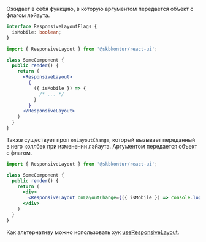Ожидает в себя функцию, в которую аргументом передается объект с флагом лэйаута.

```ts static
interface ResponsiveLayoutFlags {
  isMobile: boolean;
}
```

```jsx static
import { ResponsiveLayout } from '@skbkontur/react-ui';

class SomeComponent {
  public render() {
    return (
      <ResponsiveLayout>
        {
          ({ isMobile }) => {
            /* ... */
          }
        }
      </ResponsiveLayout>
    )
  }
}
```

Также существует проп `onLayoutChange`, который вызывает переданный в него коллбэк при изменении лэйаута. Аргументом передается объект с флагом.

```jsx static
import { ResponsiveLayout } from '@skbkontur/react-ui';

class SomeComponent {
  public render() {
    return (
      <div>
        <ResponsiveLayout onLayoutChange={({ isMobile }) => console.log(isMobile)} />
      </div>
    )
  }
}
```

Как альтернативу можно использовать хук [useResponsiveLayout](#/Mobiles).
